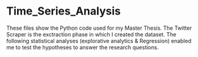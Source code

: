 # Time_Series_Analysis

These files show the Python code used for my Master Thesis. The Twitter Scraper is the exctraction phase in which I created the dataset. 
The following statistical analyses (explorative analytics & Regression) enabled me to test the hypotheses to answer the research 
questions. 
